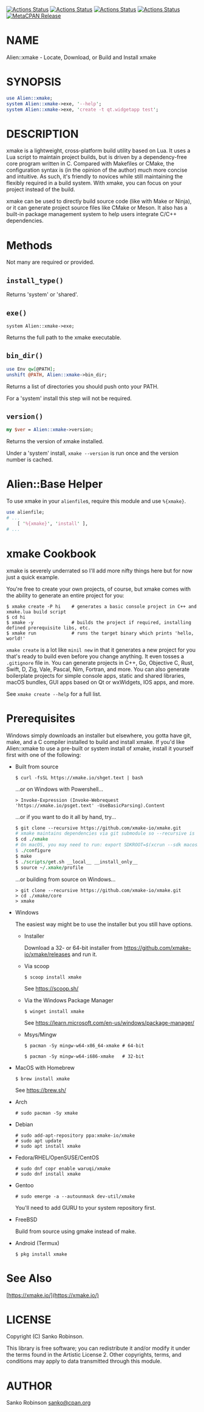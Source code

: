 [![Actions Status](https://github.com/sanko/Alien-xmake/actions/workflows/linux.yml/badge.svg)](https://github.com/sanko/Alien-xmake/actions) [![Actions Status](https://github.com/sanko/Alien-xmake/actions/workflows/windows.yml/badge.svg)](https://github.com/sanko/Alien-xmake/actions) [![Actions Status](https://github.com/sanko/Alien-xmake/actions/workflows/macos.yml/badge.svg)](https://github.com/sanko/Alien-xmake/actions) [![Actions Status](https://github.com/sanko/Alien-xmake/actions/workflows/bsd.yml/badge.svg)](https://github.com/sanko/Alien-xmake/actions) [![MetaCPAN Release](https://badge.fury.io/pl/Alien-xmake.svg)](https://metacpan.org/release/Alien-xmake)
# NAME

Alien::xmake - Locate, Download, or Build and Install xmake

# SYNOPSIS

```perl
use Alien::xmake;
system Alien::xmake->exe, '--help';
system Alien::xmake->exe, 'create -t qt.widgetapp test';
```

# DESCRIPTION

xmake is a lightweight, cross-platform build utility based on Lua. It uses a
Lua script to maintain project builds, but is driven by a dependency-free core
program written in C. Compared with Makefiles or CMake, the configuration
syntax is (in the opinion of the author) much more concise and intuitive. As
such, it's friendly to novices while still maintaining the flexibly required in
a build system. With xmake, you can focus on your project instead of the build.

xmake can be used to directly build source code (like with Make or Ninja), or
it can generate project source files like CMake or Meson. It also has a
built-in package management system to help users integrate C/C++ dependencies.

# Methods

Not many are required or provided.

## `install_type()`

Returns 'system' or 'shared'.

## `exe()`

```
system Alien::xmake->exe;
```

Returns the full path to the xmake executable.

## `bin_dir()`

```perl
use Env qw[@PATH];
unshift @PATH, Alien::xmake->bin_dir;
```

Returns a list of directories you should push onto your PATH.

For a 'system' install this step will not be required.

## `version()`

```perl
my $ver = Alien::xmake->version;
```

Returns the version of xmake installed.

Under a 'system' install, `xmake --version` is run once and the version number
is cached.

# Alien::Base Helper

To use xmake in your `alienfile`s, require this module and use `%{xmake}`.

```perl
use alienfile;
# ...
    [ '%{xmake}', 'install' ],
# ...
```

# xmake Cookbook

xmake is severely underrated so I'll add more nifty things here but for now
just a quick example.

You're free to create your own projects, of course, but xmake comes with the
ability to generate an entire project for you:

```
$ xmake create -P hi    # generates a basic console project in C++ and xmake.lua build script
$ cd hi
$ xmake -y              # builds the project if required, installing defined prerequisite libs, etc.
$ xmake run             # runs the target binary which prints 'hello, world!'
```

`xmake create` is a lot like `minil new` in that it generates a new project
for you that's ready to build even before you change anything. It even tosses a
`.gitignore` file in. You can generate projects in C++, Go, Objective C, Rust,
Swift, D, Zig, Vale, Pascal, Nim, Fortran, and more. You can also generate
boilerplate projects for simple console apps, static and shared libraries,
macOS bundles, GUI apps based on Qt or wxWidgets, IOS apps, and more.

See `xmake create --help` for a full list.

# Prerequisites

Windows simply downloads an installer but elsewhere, you gotta have git, make,
and a C compiler installed to build and install xmake. If you'd like
Alien::xmake to use a pre-built or system install of xmake, install it yourself
first with one of the following:

- Built from source

    ```
    $ curl -fsSL https://xmake.io/shget.text | bash
    ```

    ...or on Windows with Powershell...

    ```
    > Invoke-Expression (Invoke-Webrequest 'https://xmake.io/psget.text' -UseBasicParsing).Content
    ```

    ...or if you want to do it all by hand, try...

    ```perl
    $ git clone --recursive https://github.com/xmake-io/xmake.git
    # xmake maintains dependencies via git submodule so --recursive is required
    $ cd ./xmake
    # On macOS, you may need to run: export SDKROOT=$(xcrun --sdk macosx --show-sdk-path)
    $ ./configure
    $ make
    $ ./scripts/get.sh __local__ __install_only__
    $ source ~/.xmake/profile
    ```

    ...or building from source on Windows...

    ```
    > git clone --recursive https://github.com/xmake-io/xmake.git
    > cd ./xmake/core
    > xmake
    ```

- Windows

    The easiest way might be to use the installer but you still have options.

    - Installer

        Download a 32- or 64-bit installer from
        https://github.com/xmake-io/xmake/releases and run it.

    - Via scoop

        ```
        $ scoop install xmake
        ```

        See https://scoop.sh/

    - Via the Windows Package Manager

        ```
        $ winget install xmake
        ```

        See https://learn.microsoft.com/en-us/windows/package-manager/

    - Msys/Mingw

        ```
        $ pacman -Sy mingw-w64-x86_64-xmake # 64-bit

        $ pacman -Sy mingw-w64-i686-xmake   # 32-bit
        ```

- MacOS with Homebrew

    ```
    $ brew install xmake
    ```

    See https://brew.sh/

- Arch

    ```
    # sudo pacman -Sy xmake
    ```

- Debian

    ```
    # sudo add-apt-repository ppa:xmake-io/xmake
    # sudo apt update
    # sudo apt install xmake
    ```

- Fedora/RHEL/OpenSUSE/CentOS

    ```
    # sudo dnf copr enable waruqi/xmake
    # sudo dnf install xmake
    ```

- Gentoo

    ```
    # sudo emerge -a --autounmask dev-util/xmake
    ```

    You'll need to add GURU to your system repository first.

- FreeBSD

    Build from source using gmake instead of make.

- Android (Termux)

    ```
    $ pkg install xmake
    ```

# See Also

[https://xmake.io/](https://xmake.io/)

# LICENSE

Copyright (C) Sanko Robinson.

This library is free software; you can redistribute it and/or modify it under
the terms found in the Artistic License 2. Other copyrights, terms, and
conditions may apply to data transmitted through this module.

# AUTHOR

Sanko Robinson <sanko@cpan.org>
